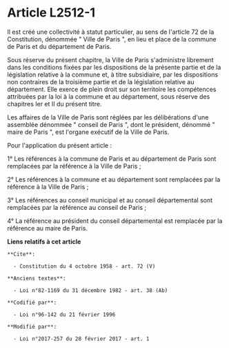 # Article L2512-1

Il est créé une collectivité à statut particulier, au sens de l'article 72 de la Constitution, dénommée " Ville de Paris ",
en lieu et place de la commune de Paris et du département de Paris. 

Sous réserve du présent chapitre, la Ville de Paris s'administre librement dans les conditions fixées par les dispositions de
la présente partie et de la législation relative à la commune et, à titre subsidiaire, par les dispositions non contraires de
la troisième partie et de la législation relative au département. Elle exerce de plein droit sur son territoire les
compétences attribuées par la loi à la commune et au département, sous réserve des chapitres Ier et II du présent titre. 

Les affaires de la Ville de Paris sont réglées par les délibérations d'une assemblée dénommée " conseil de Paris ", dont le
président, dénommé " maire de Paris ", est l'organe exécutif de la Ville de Paris. 

Pour l'application du présent article : 

1° Les références à la commune de Paris et au département de Paris sont remplacées par la référence à la Ville de Paris ; 

2° Les références à la commune et au département sont remplacées par la référence à la Ville de Paris ; 

3° Les références au conseil municipal et au conseil départemental sont remplacées par la référence au conseil de Paris ; 

4° La référence au président du conseil départemental est remplacée par la référence au maire de Paris.

**Liens relatifs à cet article**

	**Cite**:

	  - Constitution du 4 octobre 1958 - art. 72 (V)

	**Anciens textes**:

	  - Loi n°82-1169 du 31 décembre 1982 - art. 38 (Ab)

	**Codifié par**:

	  - Loi n°96-142 du 21 février 1996

	**Modifié par**:

	  - Loi n°2017-257 du 28 février 2017 - art. 1
